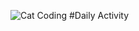 ![Cat Coding](https://media.giphy.com/media/vFKqnCdLPNOKc/giphy.gif](https://tenor.com/view/cat-gif-26024704)](https://tenor.com/view/cat-gif-26024704)https://tenor.com/view/cat-gif-26024704](https://github.com/BerkCicekler/BerkCicekler/blob/main/catCoding.gif)https://github.com/BerkCicekler/BerkCicekler/blob/main/catCoding.gif)
#Daily Activity
